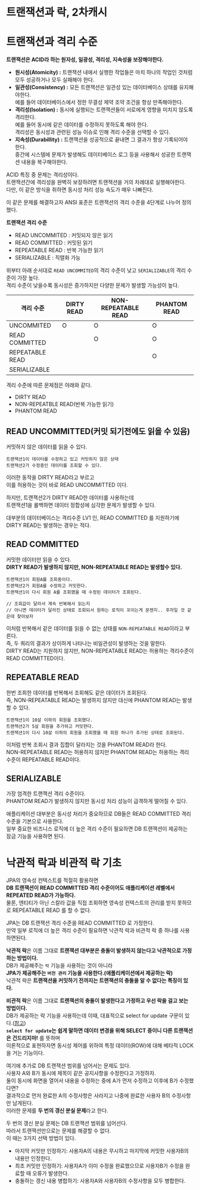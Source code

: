 트랜잭션과 락, 2차캐시
=======================
# 트랜잭션과 격리 수준 

**트랜잭션은 ACID라 하는 원자성, 일광성, 격리성, 지속성을 보장해야한다.**   

* **원시성(Atomicity) :** 트랜잭션 내에서 실행한 작업들은 마치 하나의 작업인 것처럼 모두 성공하거나 모두 실패해야 한다.    
* **일관성(Consistency) :** 모든 트랜잭션은 일관성 있는 데이터베이스 상태를 유지해야한다.      
  예를 들어 데이터베이스에서 정한 무결성 제약 조약 조건을 항상 만족해야한다.     
* **격리성(Isolation) :** 동시에 실행되는 트랜잭션들이 서로에게 영향을 미치지 않도록 격리한다.     
  예를 들어 동시에 같은 데이터를 수정하지 못하도록 해야 한다.       
  격리성은 동시성과 관련된 성능 이슈로 인해 격리 수준을 선택할 수 있다.       
* **지속성(Durabillity) :** 트랜잭션을 성공적으로 끝내면 그 결과가 항상 기록되어야 한다.    
  중간에 시스템에 문제가 발생해도 데이터베이스 로그 등을 사용해서 성공한 트랜잭션 내용을 복구해야한다.     
   
ACID 특징 중 문제는 격리성이다.    
트랜잭션간에 격리성을 완벽히 보장하려면 트랜잭션을 거의 차례대로 실행해야한다.     
다만, 이 같은 방식을 취하면 동시성 처리 성능 속도가 매우 나빠진다.      
 
이 같은 문제를 해결하고자 ANSI 표준은 트랜잭션의 격리 수준을 4단계로 나누어 정의했다.    

**트랜잭션 격리 수준**
* READ UNCOMMITED : 커밋되지 않은 읽기      
* READ COMMITTED : 커밋된 읽기 
* REPEATABLE READ : 반복 가능한 읽기 
* SERIALIZABLE : 직렬화 가능  

위부터 아래 순서대로 `READ UNCOMMITED`의 격리 수준이 낮고 `SERIALIZABLE`의 격리 수준이 가장 높다.   
격리 수준이 낮을수록 동시성은 증가하지만 다양한 문제가 발생할 가능성이 높다.    

|격리 수준|DIRTY READ|NON-REPEATABLE READ|PHANTOM READ|  
|--------|----------|--------------------|------------|     
|UNCOMMITED|O|O|O|  
|READ COMMITTED||O|O|  
|REPEATABLE READ|||O|  
|SERIALIZABLE||||  
  
격리 수준에 따른 문제점은 아래와 같다.   

* DIRTY READ   
* NON-REPEATBLE READ(반복 가능한 읽기)    
* PHANTOM READ   

## READ UNCOMMITTED(커밋 되기전에도 읽을 수 있음) 
커밋하지 않은 데이터를 읽을 수 있다.   

```
트랜잭션1이 데이터를 수정하고 있고 커밋하지 않은 상태      
트랜잭션2가 수정중인 데이터를 조회할 수 있다.         
```
이러한 동작을 DIRTY READ라고 부르고    
이를 허용하는 것이 바로 READ UNCOMMITTED 이다.     
            
하지만, 트랜잭션2가 DIRTY READ한 데이터를 사용하는데        
트랜잭션1을 롤백하면 데이터 정합성에 심각한 문제가 발생할 수 있다.       

대부분의 데이터베이스는 격리수준 LV1 인, READ COMMITTED 를 지원하기에 DIRTY READ는 발생하는 경우는 적다.   
       
## READ COMMITTED    
커밋한 데이터만 읽을 수 있다.        
**DIRTY READ가 발생하지 않지만, NON-REPEATABLE READ는 발생할수 있다.**         

```
트랜잭션1이 회원A를 조회중이다.     
트랜잭션2가 회원A를 수정하고 커밋한다.     
트랜잭션1이 다시 회원 A를 조회했을 때 수정된 데이터가 조회된다.    

// 조회값이 달라서 계속 반복해서 읽는지  
// 아니면 데이터가 달라진 상태로 조회되서 원하는 로직이 꼬이는게 문젠지.. 후자일 것 같은데 찾아보자 
```
이처럼 반복해서 같은 데이터를 읽을 수 없는 상태를 `NON-REPEATABLE READ`이라고 부른다.      
즉, 두 쿼리의 결과가 상이하게 나타나는 비일관성이 발생하는 것을 말한다.           
DIRTY READ는 지원하지 않지만, NON-REPEATABLE READ는 허용하는 격리수준이 READ COMMITTED이다.    
     
## REPEATABLE READ     
한번 조회한 데이터를 반복해서 조회해도 같은 데이터가 조회된다.           
즉, NON-REPEATABLE READ는 발생하지 않지만 대신에 PHANTOM READ는 발생할 수 있다.     

```
트랜잭션1이 10살 이하의 회원을 조회했다.   
트랜잭션2가 5살 회원을 추가하고 커밋한다.    
트랜잭션1이 다시 10살 이하의 회원을 조회했을 때 회원 하나가 추가된 상태로 조회된다.   
```
이처럼 반복 조회시 결과 집합이 달라지는 것을 PHANTOM READ라 한다.      
NON-REPEATABLE READ는 허용하지 않지만 PHANTOM READ는 허용하는 격리수준이 REPEATABLE READ이다.  

## SERIALIZABLE    
가장 엄격한 트랜잭션 격리 수준이다.     
PHANTOM READ가 발생하지 않지만 동시성 처리 성능이 급격하게 떨어질 수 있다.     
   
애플리케이션 대부분은 동시성 처리가 중요하므로 DB들은 READ COMMITTED 격리 수준을 기본으로 사용한다.        
일부 중요한 비즈니스 로직에 더 높은 격리 수준이 필요하면 DB 트랜잭션이 제공하는 잠금 기능을 사용하면 된다.     

# 낙관적 락과 비관적 락 기초   
JPA의 영속성 컨텍스트를 적절히 활용하면         
**DB 트랜잭션이 READ COMMITTED 격리 수준이어도 애플리케이션 레벨에서 REPEATED READ가 가능하다.**            
물론, 엔티티가 아닌 스칼라 값을 직접 조회하면 영속성 컨텍스트의 관리를 받지 못하므로 REPEATABLE READ 를 할 수 없다.   
   
JPA는 DB 트랜잭션 격리 수준을 READ COMMITTED 로 가정한다.     
만약 일부 로직에 더 높은 격리 수준이 필요하면 낙관적 락과 비관적 락 중 하나를 사용하면된다.     
      
**낙관적 락**은 이름 그대로 **트랜잭션 대부분은 충돌이 발생하지 않는다고 낙관적으로 가정하는 방법이다.**   
DB가 제공해주는 `락` 기능을 사용하는 것이 아니라           
**JPA가 제공해주는 `버전 관리` 기능을 사용한다.(애플리케이션에서 제공하는 락)**          
낙관적 락은 **트랜잭션을 커밋하기 전까지는 트랜잭션의 충돌을 알 수 없다는 특징이 있다.**       
  
**비관적 락**은 이름 그대로 **트랜잭션의 충돌이 발생한다고 가정하고 우선 락을 걸고 보는 방법이다.**          
DB가 제공하는 락 기능을 사용하는데 이때, 대표적으로 select for update 구문이 있다.([참고](https://dololak.tistory.com/446))  
**`select for update`는 쉽게 말하면 데이터 변경을 위해 SELECT 중이니 다른 트랜잭션은 건드리지마!** 를 뜻하며  
이론적으로 표현하자면 동시성 제어를 위하여 특정 데이터(ROW)에 대해 베타적 LOCK을 거는 기능이다.     
       
여기에 추가로 DB 트랜잭션 범위를 넘어서는 문제도 있다.        
사용자 A와 B가 동시에 제목이 같은 공지사항을 수정한다고 가정하자.    
둘이 동시에 화면을 열어서 내용을 수정하는 중에 A가 먼저 수정하고 이후에 B가 수정했다면?      
결과적으로 먼저 완료한 A의 수정사항은 사라지고 나중에 완료한 사용자 B의 수정사항만 남게된다.      
이러한 문제를 **두 번의 갱신 분실 문제**라고 한다.     

두 번의 갱신 분실 문제는 DB 트랜잭션 범위를 넘어선다.        
따라서 트랜잭션만으로는 문제를 해결할 수 없다.        
이 때는 3가지 선택 방법이 있다.    

* 마지막 커밋만 인정하기: 사용자A의 내용은 무시하고 마지막에 커밋한 사용자B의 내용만 인정한다.       
* 최초 커밋만 인정하기: 사용자A가 이미 수정을 완료했으므로 사용자B가 수정을 완료할 때 오류가 발생한다.        
* 충돌하는 갱신 내용 병합하기: 사용자A와 사용자B의 수정사항을 모두 병합한다.      




















